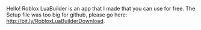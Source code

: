 Hello!
Roblox LuaBuilder is an app that I made that you can use for free.
The Setup file was too big for github, please go here: http://bit.ly/RobloxLuaBuilderDownload.
